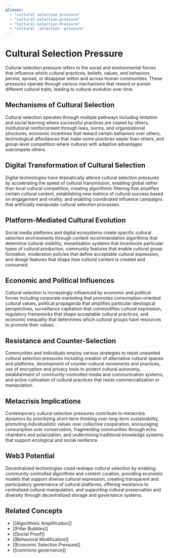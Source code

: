 ```yaml
---
aliases:
  - "cultural selection pressure"
  - "cultural-selection-pressure"
  - "Cultural-Selection-Pressure"
  - "cultural -selection -pressure"
---
```


# Cultural Selection Pressure

Cultural selection pressure refers to the social and environmental forces that influence which cultural practices, beliefs, values, and behaviors persist, spread, or disappear within and across human communities. These pressures operate through various mechanisms that reward or punish different cultural traits, leading to cultural evolution over time.

## Mechanisms of Cultural Selection

Cultural selection operates through multiple pathways including imitation and social learning where successful practices are copied by others, institutional reinforcement through laws, norms, and organizational structures, economic incentives that reward certain behaviors over others, technological affordances that make some practices easier than others, and group-level competition where cultures with adaptive advantages outcompete others.

## Digital Transformation of Cultural Selection

Digital technologies have dramatically altered cultural selection pressures by accelerating the speed of cultural transmission, enabling global rather than local cultural competition, creating algorithmic filtering that amplifies certain cultural content, establishing new metrics of cultural success based on engagement and virality, and enabling coordinated influence campaigns that artificially manipulate cultural selection processes.

## Platform-Mediated Cultural Evolution

Social media platforms and digital ecosystems create specific cultural selection environments through content recommendation algorithms that determine cultural visibility, monetization systems that incentivize particular types of cultural production, community features that enable cultural group formation, moderation policies that define acceptable cultural expression, and design features that shape how cultural content is created and consumed.

## Economic and Political Influences

Cultural selection is increasingly influenced by economic and political forces including corporate marketing that promotes consumption-oriented cultural values, political propaganda that amplifies particular ideological perspectives, surveillance capitalism that commodifies cultural expression, regulatory frameworks that shape acceptable cultural practices, and economic inequality that determines which cultural groups have resources to promote their values.

## Resistance and Counter-Selection

Communities and individuals employ various strategies to resist unwanted cultural selection pressures including creation of alternative cultural spaces and platforms, development of counter-cultural movements and practices, use of encryption and privacy tools to protect cultural autonomy, establishment of community-controlled media and communication systems, and active cultivation of cultural practices that resist commercialization or manipulation.

## Metacrisis Implications

Contemporary cultural selection pressures contribute to metacrisis dynamics by prioritizing short-term thinking over long-term sustainability, promoting individualistic values over collective cooperation, encouraging consumption over conservation, fragmenting communities through echo chambers and polarization, and undermining traditional knowledge systems that support ecological and social resilience.

## Web3 Potential

Decentralized technologies could reshape cultural selection by enabling community-controlled algorithms and content curation, providing economic models that support diverse cultural expression, creating transparent and participatory governance of cultural platforms, offering resistance to centralized cultural manipulation, and supporting cultural preservation and diversity through decentralized storage and governance systems.

## Related Concepts

- [[Algorithmic Amplification]]
- [[Filter Bubbles]]
- [[Social Proof]]
- [[Behavioral Modification]]
- [[Economic Selection Pressure]]
- [[commons governance]]